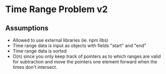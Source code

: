 # Time Range Problem v2

## Assumptions

- Allowed to use external libraries (ie. npm libs)
- Time range data is input as objects with fields "start" and "end"
- Time range data is sorted
- O(n) since you only keep track of pointers as to which ranges are valid for subtraction and move the pointers one element forward when the times don't intersect.
